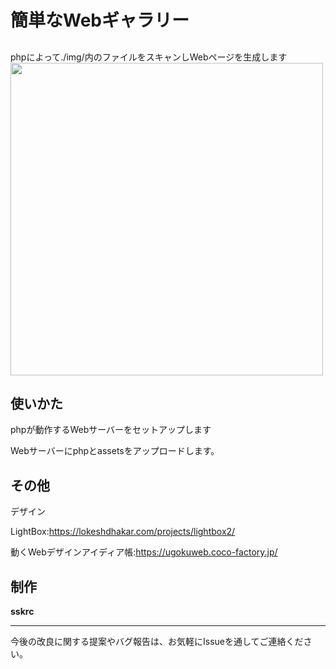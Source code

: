 # 簡単なWebギャラリー

##
phpによって./img/内のファイルをスキャンしWebページを生成します
<br><img src="https://github.com/user-attachments/assets/1cd7495f-0013-461b-b37b-3a61a6b3f23f" width="500"/>



## 使いかた
phpが動作するWebサーバーをセットアップします

Webサーバーにphpとassetsをアップロードします。

## その他

デザイン

LightBox:https://lokeshdhakar.com/projects/lightbox2/

動くWebデザインアイディア帳:https://ugokuweb.coco-factory.jp/


## 制作
**sskrc**

---

今後の改良に関する提案やバグ報告は、お気軽にIssueを通してご連絡ください。

